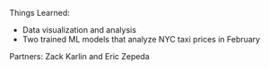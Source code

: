 
Things Learned:
- Data visualization and analysis
- Two trained ML models that analyze NYC taxi prices in February

Partners: Zack Karlin and Eric Zepeda
